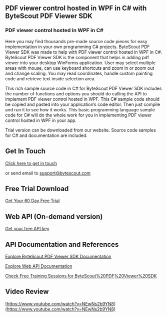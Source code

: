 ## PDF viewer control hosted in WPF in C# with ByteScout PDF Viewer SDK

### PDF viewer control hosted in WPF in C#

Here you may find thousands pre-made source code pieces for easy implementation in your own programming C# projects. ByteScout PDF Viewer SDK was made to help with PDF viewer control hosted in WPF in C#. ByteScout PDF Viewer SDK is the component that helps in adding pdf viewer into your desktop WinForms application. User may select multiple areas with mouse, can use keyboard shortcuts and zoom in or zoom out and change scaling. You may read coordinates, handle custom painting code and retrieve text inside selection area.

This rich sample source code in C# for ByteScout PDF Viewer SDK includes the number of functions and options you should do calling the API to implement PDF viewer control hosted in WPF. This C# sample code should be copied and pasted into your application’s code editor. Then just compile and run it to see how it works. This basic programming language sample code for C# will do the whole work for you in implementing PDF viewer control hosted in WPF in your app.

Trial version can be downloaded from our website. Source code samples for C# and documentation are included.

## Get In Touch

[Click here to get in touch](https://bytescout.zendesk.com/hc/en-us/requests/new?subject=ByteScout%20PDF%20Viewer%20SDK%20Question)

or send email to [support@bytescout.com](mailto:support@bytescout.com?subject=ByteScout%20PDF%20Viewer%20SDK%20Question) 

## Free Trial Download

[Get Your 60 Day Free Trial](https://bytescout.com/download/web-installer?utm_source=github-readme)

## Web API (On-demand version)

[Get your free API key](https://pdf.co/documentation/api?utm_source=github-readme)

## API Documentation and References

[Explore ByteScout PDF Viewer SDK Documentation](https://bytescout.com/documentation/index.html?utm_source=github-readme)

[Explore Web API Documentation](https://pdf.co/documentation/api?utm_source=github-readme)

[Check Free Training Sessions for ByteScout%20PDF%20Viewer%20SDK](https://academy.bytescout.com/)

## Video Review

[https://www.youtube.com/watch?v=NEwNs2b9YN8](https://www.youtube.com/watch?v=NEwNs2b9YN8)